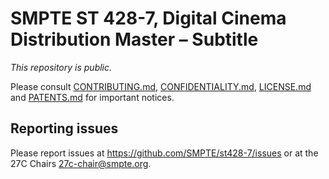 # SMPTE ST 428-7, Digital Cinema Distribution Master – Subtitle

_This repository is public._ 

Please consult [CONTRIBUTING.md](./CONTRIBUTING.md), [CONFIDENTIALITY.md](./CONFIDENTIALITY.md), [LICENSE.md](./LICENSE.md) and [PATENTS.md](./PATENTS.md) for important notices.

## Reporting issues

Please report issues at <https://github.com/SMPTE/st428-7/issues> or at the 27C Chairs <27c-chair@smpte.org>.

